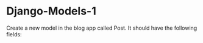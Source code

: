 # Django-Models-1
Create a new model in the blog app called Post. It should have the following fields:
